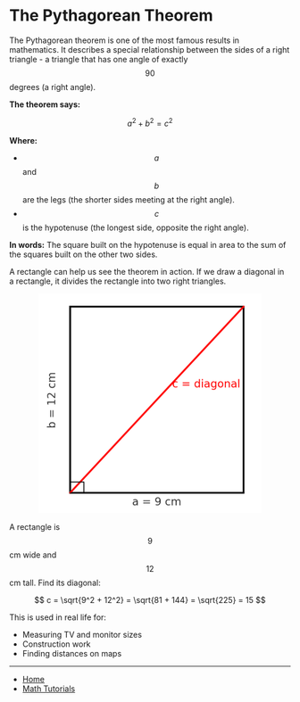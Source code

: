 # The Pythagorean Theorem

The Pythagorean theorem is one of the most famous results in mathematics. It describes a special
relationship between the sides of a right triangle - a triangle that has one angle of exactly $$90$$ degrees (a right angle).

**The theorem says:**

$$
a^2 + b^2 = c^2
$$

**Where:**

- $$a$$ and $$b$$ are the legs (the shorter sides meeting at the right angle).
- $$c$$ is the hypotenuse (the longest side, opposite the right angle).

**In words:** The square built on the hypotenuse is equal in area to the sum of the squares built on the other two sides.

A rectangle can help us see the theorem in action. If we draw a diagonal in a rectangle, it divides the
rectangle into two right triangles.

<p align="center">
    <img src="./assets/img1.png" alt="img1" width="400"/>
</p>

A rectangle is $$9$$ cm wide and $$12$$ cm tall. Find its diagonal:

$$
c = \sqrt{9^2 + 12^2} = \sqrt{81 + 144} = \sqrt{225} = 15
$$

This is used in real life for:
- Measuring TV and monitor sizes
- Construction work
- Finding distances on maps

---

- [Home](./../../README.md)
- [Math Tutorials](./../tutorials.md)
